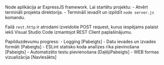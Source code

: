 Node aplikācija ar ExpressJS framework.
Lai startētu projektu:
    - Atvērt termināli projekta direktorija.
    - Terminālī ievadīt un izpildīt ```node server.js``` komandu.

Failā ```rest.http``` ir atrodami izveidotie POST request, kurus iespējams palaist iekš Visual Studio Code izmantojot REST Client paplašinājumu. 

Papilduzdevumu progress:
    - Logging [Pabeigts]
    - Datu ievades un izvades formāti [Pabeigts]
    - ESLint statisko koda analīzes rīka pievinošana [Pabeigts]
    - Automatizēto testu pievienošana [DaļējiPabeigts]
    - WEB formas vizualizācija [NavIesākts]
